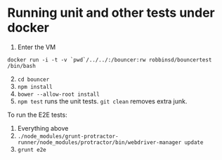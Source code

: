# Running unit and other tests under docker

1. Enter the VM
```
docker run -i -t -v `pwd`/../../:/bouncer:rw robbinsd/bouncertest /bin/bash
```
2. ``cd bouncer``
3. ``npm install``
4. ``bower --allow-root install``
5. ``npm test`` runs the unit tests. ``git clean`` removes extra junk.

To run the E2E tests:

1. Everything above
2. ``./node_modules/grunt-protractor-runner/node_modules/protractor/bin/webdriver-manager update``
3. ``grunt e2e``